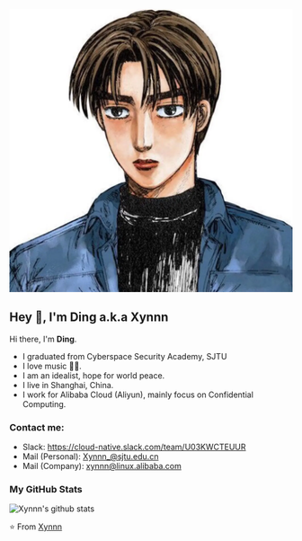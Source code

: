 ![me](https://raw.githubusercontent.com/Xynnn007/Xynnn007/main/86.png)

## Hey 👋, I'm Ding a.k.a Xynnn

Hi there, I'm **Ding**.

- I graduated from Cyberspace Security Academy, SJTU
- I love music 🎸🎹.
- I am an idealist, hope for world peace.
- I live in Shanghai, China.
- I work for Alibaba Cloud (Aliyun), mainly focus on Confidential Computing.

### Contact me:

- Slack: https://cloud-native.slack.com/team/U03KWCTEUUR
- Mail (Personal): Xynnn_@sjtu.edu.cn
- Mail (Company): xynnn@linux.alibaba.com

### My GitHub Stats

![Xynnn's github stats](https://github-readme-stats.vercel.app/api?username=Xynnn007&show_icons=true)

⭐️ From [Xynnn](https://github.com/Xynnn007)
